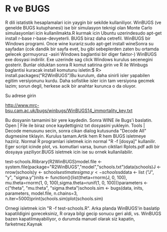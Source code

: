 # R ve BUGS

R dili istatistik hesaplamalari icin yaygin bir sekilde
kullaniliyor. WinBUGS (ve genelde BUGS kutuphanesi) ise bir simulasyon
teknigi olan Monte Carlo simulasyonlari icin kullanilmakta.R kurmak
icin Ubuntu uzerindesudo apt-get install r-base
r-base-devyeterli. BUGS biraz daha cetrefil. WinBUGS bir Windows
programi. Once wine kurariz:sudo apt-get install wineSonra su sayfadan
(cok dandik bir sayfa evet, bu gibi sebeplerden zaten bu ortamda
gelecek gormuyoruz -asiri Windows baglantisi bir diger faktor-)
WinBUGS exe dosyasi indirilir. Exe uzerinde sag click Windows kurulus
secenegini gosterir. Bunlar olduktan sonra R komut satirina girin ve R
ile Winbugs baglantisi kuracak install komutunu isletin:$ R>
install.packages("R2WinBUGS")Bu kurulum, daha sinirli isler yapabilen
egitim versiyonunu kurdu. Daha sofistike isler icin tam versiyona
gecmek lazim; sorun degil, herkese acik bir anahtar kurunca o da
oluyor.

Su adrese girin

http://www.mrc-bsu.cam.ac.uk/bugs/winbugs/WinBUGS14_immortality_key.txt

Bu dosyanin tamamini bir yere kaydedin. Sonra WINE ile Bugs'i
baslatin. Open | File ile biraz once kaydettiginiz txt dosyasini
yukleyin. Tools | Decode menusunu secin, sonra cikan dialog kutusunda
"Decode All" dugmesine tiklayin. Kurulus tamam.Artik hem R hem BUGS
isletmeye haziriz. Normal R programlari isletmek icin normal "R -f
[dosya]" kullanilir. Eger script icinde plot, vs. komutlari varsa,
bunun ciktilari Rplots.pdf adli bir dosyaya yaziliyor.BUGS isletmek
icin ise su ornek kullanilabilir.

test-schools.Rlibrary(R2WinBUGS)model.file <-
system.file(package="R2WinBUGS","model","schools.txt")data(schools)J
<- nrow(schools)y <- schools$estimatesigma.y <- schools$sddata <- list
("J", "y", "sigma.y")inits <- function(){list(theta=rnorm(J, 0, 100),
mu.theta=rnorm(1, 0, 100),sigma.theta=runif(1, 0, 100))}parameters <-
c("theta", "mu.theta", "sigma.theta")schools.sim <- bugs(data, inits,
parameters, model.file, n.chains=3,
n.iter=5000)print(schools.sim)plot(schools.sim)

Ornegi isletmek icin "R -f test-schools.R". Arka planda WinBUGS'in
baslatip kapatildigini goreceksiniz, R oraya bilgi gecip sonucu geri
aldi, vs. WinBUGS bazen kapatilmayabiliyor, o durumda manuel olarak
siz kapatin, farketmez.Kaynak






